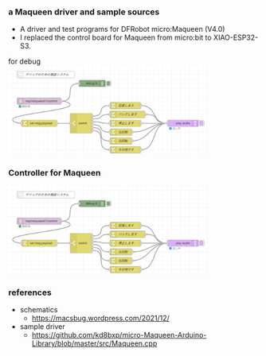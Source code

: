 ### a Maqueen driver and sample sources
- A driver and test programs for DFRobot micro:Maqueen (V4.0)
- I replaced the control board for Maqueen from micro:bit to XIAO-ESP32-S3.

for debug<br>
<img src="assets/node_red_for_debug.png" width=400>


### Controller for Maqueen

<img src="assets/node_red_for_debug.png" width=400>


### references
- schematics 
  - https://macsbug.wordpress.com/2021/12/
- sample driver
  - https://github.com/kd8bxp/micro-Maqueen-Arduino-Library/blob/master/src/Maqueen.cpp   
